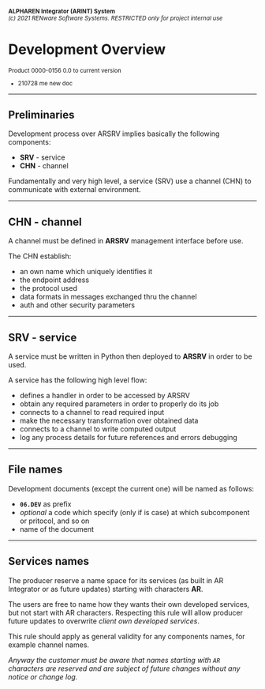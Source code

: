<small markdown>**ALPHAREN Integrator (ARINT) System**<br>
*(c) 2021 RENware Software Systems. RESTRICTED only for project internal use*
</small>


# Development Overview 
<small>

Product 0000-0156 0.0 to current version 

* 210728 me new doc 
</small> 

------
## Preliminaries 

Development process over ARSRV implies basically the following components: 

* **SRV** - service
* **CHN** - channel

Fundamentally and very high level, a service (SRV) use a channel (CHN) to communicate with external environment.

------
## CHN - channel 

A channel must be defined in **ARSRV** management interface before use.

The CHN establish: 

* an own name which uniquely identifies it 
* the endpoint address 
* the protocol used 
* data formats in messages exchanged thru the channel 
* auth and other security parameters 

------
## SRV - service

A service must be written in Python then deployed to **ARSRV** in order to be used.

A service has the following high level flow: 

* defines a handler in order to be accessed by ARSRV 
* obtain any required parameters in order to properly do its job 
* connects to a channel to read required input
* make the necessary transformation over obtained data
* connects to a channel to write computed output
* log any process details for future references and errors debugging

------
## File names 

Development documents (except the current one) will be named as follows:

* **`06.DEV`** as prefix 
* *optional* a code which specify (only if is case) at which subcomponent or pritocol, and so on 
* name of the document

------
## Services names

The producer reserve a name space for its services (as built in AR Integrator or as future updates) starting with characters **AR**.

The users are free to name how they wants their own developed services, but not start with AR characters. Respecting this rule will allow producer future updates to overwrite *client own developed services*.

This rule should apply as general validity for any components names, for example channel names. 

*Anyway the customer must be aware that names starting with `AR` characters are reserved and are subject of future changes without any notice or change log.*